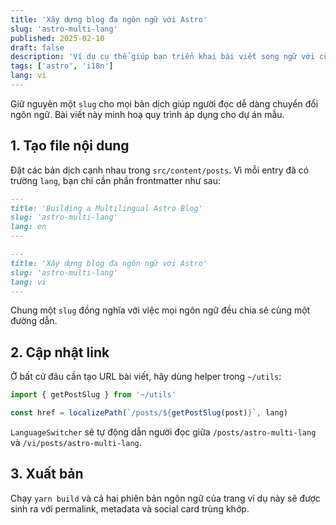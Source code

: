```yaml
---
title: 'Xây dựng blog đa ngôn ngữ với Astro'
slug: 'astro-multi-lang'
published: 2025-02-10
draft: false
description: 'Ví dụ cụ thể giúp bạn triển khai bài viết song ngữ với cùng một slug.'
tags: ['astro', 'i18n']
lang: vi
---
```


Giữ nguyên một `slug` cho mọi bản dịch giúp người đọc dễ dàng chuyển đổi ngôn ngữ. Bài viết này minh hoạ quy trình áp dụng cho dự án mẫu.

## 1. Tạo file nội dung

Đặt các bản dịch cạnh nhau trong `src/content/posts`. Vì mỗi entry đã có trường `lang`, bạn chỉ cần phần frontmatter như sau:

```markdown
---
title: 'Building a Multilingual Astro Blog'
slug: 'astro-multi-lang'
lang: en
---
```

```markdown
---
title: 'Xây dựng blog đa ngôn ngữ với Astro'
slug: 'astro-multi-lang'
lang: vi
---
```

Chung một `slug` đồng nghĩa với việc mọi ngôn ngữ đều chia sẻ cùng một đường dẫn.

## 2. Cập nhật link

Ở bất cứ đâu cần tạo URL bài viết, hãy dùng helper trong `~/utils`:

```ts
import { getPostSlug } from '~/utils'

const href = localizePath(`/posts/${getPostSlug(post)}`, lang)
```

`LanguageSwitcher` sẽ tự động dẫn người đọc giữa `/posts/astro-multi-lang` và `/vi/posts/astro-multi-lang`.

## 3. Xuất bản

Chạy `yarn build` và cả hai phiên bản ngôn ngữ của trang ví dụ này sẽ được sinh ra với permalink, metadata và social card trùng khớp.
